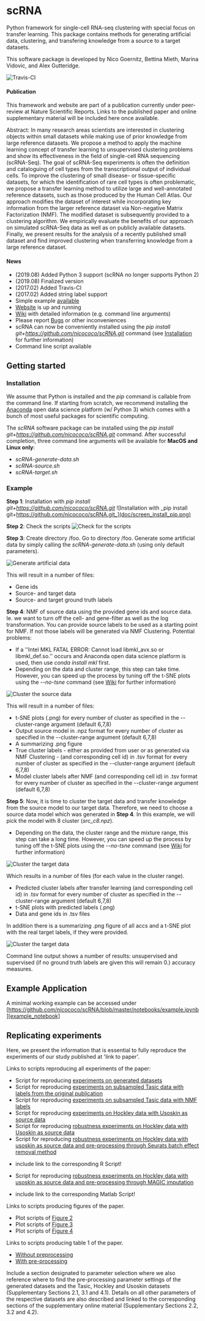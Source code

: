 scRNA
=====
Python framework for single-cell RNA-seq clustering with special 
focus on transfer learning. This package contains methods for 
generating artificial data, clustering, and transfering knowledge
from a source to a target datasets.

This software package is developed by Nico Goernitz, Bettina Mieth, Marina Vidovic, and Alex Gutteridge. 

![Travis-CI](https://travis-ci.org/nicococo/scRNA.svg?branch=master)

#### Publication
This framework and website are part of a publication currently under peer-review at Nature Scientific Reports. Links to the published paper and online supplementary material will be included here once available.

Abstract: In many research areas scientists are interested in clustering objects within small datasets while making use of prior knowledge from large reference datasets. We propose a method to apply the machine learning concept of transfer learning to unsupervised clustering problems and show its effectiveness in the field of single-cell RNA sequencing (scRNA-Seq). The goal of scRNA-Seq experiments is often the definition and cataloguing of cell types from the transcriptional output of individual cells. To improve the clustering of small disease- or tissue-specific datasets, for which the identification of rare cell types is often problematic, we propose a transfer learning method to utilize large and well-annotated reference datasets, such as those produced by the Human Cell Atlas. Our approach modifies the dataset of interest while incorporating key information from the larger reference dataset via Non-negative Matrix Factorization (NMF). The modified dataset is subsequently provided to a clustering algorithm. We empirically evaluate the benefits of our approach on simulated scRNA-Seq data as well as on publicly available datasets. Finally, we present results for the analysis of a recently published small dataset and find improved clustering when transferring knowledge from a large reference dataset. 

#### News
* (2019.08) Added Python 3 support (scRNA no longer supports Python 2)
* (2019.08) Finalized version
* (2017.02) Added Travis-CI
* (2017.02) Added string label support
* Simple example [available](#example)
* [Website](http://nicococo.github.io/scRNA/) is up and running
* [Wiki](https://github.com/nicococo/scRNA/wiki) with detailed information (e.g. command line arguments)
* Please report [Bugs](https://github.com/nicococo/scRNA/issues) or other inconveniences
* scRNA can now be conveniently installed using the _pip install git+https://github.com/nicococo/scRNA.git_ 
command (see [Installation](#installation) for further information)
* Command line script available



Getting started
---------------

### Installation
We assume that Python is installed and the _pip_ command is
callable from the command line. If starting from scratch, we recommend installing 
the [Anaconda](https://www.continuum.io/downloads) open data science 
platform (w/ Python 3) which comes with a bunch of most useful packages
for scientific computing.

The *scRNA* software package can be installed using the _pip install git+https://github.com/nicococo/scRNA.git_
command. After successful completion, three command line arguments will be 
available for **MacOS and Linux only**: 

* _scRNA-generate-data.sh_
* _scRNA-source.sh_ 
* _scRNA-target.sh_ 


### Example 
**Step 1**: Installation with _pip install git+https://github.com/nicococo/scRNA.git_
![Installation with _pip install git+https://github.com/nicococo/scRNA.git_](doc/screen_install_pip.png)



**Step 2**: Check the scripts
![Check for the scripts](doc/screen_install_scripts.png)



**Step 3**: Create directory /foo. Go to directory /foo. Generate some artificial data
by simply calling the _scRNA-generate-data.sh_ (using only default parameters).


![Generate artificial data](doc/screen_install_generate.png)


This will result in a number of files:
* Gene ids
* Source- and target data
* Source- and target ground truth labels



**Step 4**: NMF of source data using the provided gene ids and source data. Ie. we want
 to turn off the cell- and gene-filter as well as the log transformation.
 You can provide source labels to be used as a starting point for NMF. If not those labels
 will be generated via NMF Clustering.
Potential problems:
* If a ''Intel MKL FATAL ERROR: Cannot load libmkl_avx.so or libmkl_def.so.''
occurs and Anaconda open data science platform is used, then use _conda install mkl_ first.
* Depending on the data and cluster range, this step can take time. However, you can
 speed up the process by tuning off the t-SNE plots using the _--no-tsne_ command 
 (see [Wiki](https://github.com/nicococo/scRNA/wiki) for further information)

![Cluster the source data](doc/screen_install_source.png)


This will result in a number of files:
* t-SNE plots (.png) for every number of cluster as specified in the --cluster-range argument (default 6,7,8)
* Output source model in .npz format for every number of cluster as specified in the --cluster-range argument (default 6,7,8)
* A summarizing .png figure
* True cluster labels - either as provided from user or as generated via NMF Clustering - (and corresponding cell id) in .tsv format for every number of cluster as specified in the --cluster-range argument (default 6,7,8)
* Model cluster labels after NMF (and corresponding cell id) in .tsv format for every number of cluster as specified in the --cluster-range argument (default 6,7,8)




**Step 5**: Now, it is time to cluster the target data and transfer knowledge from the source model to our target data. Therefore, we need to
choose a source data model which was generated in **Step 4**. In this example, we will 
pick the model with 8 cluster (*src_c8.npz*).

* Depending on the data, the cluster range and the mixture range, this step can take a long
time. However, you can  speed up the process by tuning off the t-SNE plots using the _--no-tsne_ command 
(see [Wiki](https://github.com/nicococo/scRNA/wiki) for further information)

![Cluster the target data](doc/screen_install_target.png)

Which results in a number of files (for each value in the cluster range).
* Predicted cluster labels after transfer learning (and corresponding cell id) in .tsv format for every number of cluster as specified in the --cluster-range argument (default 6,7,8)
* t-SNE plots with predicted labels (.png)
* Data and gene ids in .tsv files

In addition there is a summarizing .png figure of all accs and a t-SNE plot with the real target labels, if they were provided.

![Cluster the target data](doc/screen_install_result.png)

Command line output shows a number of results: unsupervised and supervised (if no ground truth labels 
are given this will remain 0.) accuracy measures.

Example Application
---------------

A minimal working example can be accessed under [https://github.com/nicococo/scRNA/blob/master/notebooks/example.ipynb][example_notebook]


[example_notebook]: https://github.com/nicococo/scRNA/blob/master/notebooks/example.ipynb


Replicating experiments 
---------------
Here, we present the information that is essential to fully reproduce the experiments of our study published at 'link to paper'.

Links to scripts reproducing all experiments of the paper: 
* Script for reproducing [experiments on generated datasets](https://github.com/nicococo/scRNA/blob/master/scripts/experiments/main_wrapper_generated_data.py)
* Script for reproducing [experiments on subsampled Tasic data with labels from the original publication](https://github.com/nicococo/scRNA/blob/master/scripts/experiments/main_wrapper_tasic.py)
* Script for reproducing [experiments on subsampled Tasic data with NMF labels](https://github.com/nicococo/scRNA/blob/master/scripts/experiments/main_wrapper_tasic_NMF_labels.py)
* Script for reproducing [experiments on Hockley data with Usoskin as source data](https://github.com/nicococo/scRNA/blob/master/scripts/experiments/main_wrapper_hockley.py)
* Script for reproducing [robustness experiments on Hockley data with Usoskin as source data](https://github.com/nicococo/scRNA/blob/master/scripts/experiments/main_wrapper_hockley_robustness.py)
* Script for reproducing [robustness experiments on Hockley data with usoskin as source data and pre-processing through Seurats batch effect removal method](https://github.com/nicococo/scRNA/blob/master/scripts/experiments/main_wrapper_hockley_robustness_seurat.py)
 - include link to the corresponding R Script!
* Script for reproducing [robustness experiments on Hockley data with usoskin as source data and pre-processing through MAGIC imputation](https://github.com/nicococo/scRNA/blob/master/scripts/experiments/main_wrapper_hockley_robustness_magic.py)
- include link to the corresponding Matlab Script!

Links to scripts producing figures of the paper. 
* Plot scripts of [Figure 2](https://github.com/nicococo/scRNA/blob/master/scripts/plots/main_plots_generated_data.py)
* Plot scripts of [Figure 3](https://github.com/nicococo/scRNA/blob/master/scripts/plots/main_plots_tasic.py)
* Plot scripts of [Figure 4](https://github.com/nicococo/scRNA/blob/master/scripts/plots/main_plots_hockley.py)
 
Links to scripts producing table 1 of the paper.
* [Without preprocessing](https://github.com/nicococo/scRNA/blob/master/scripts/plots/evaluate_hockley_robustness.py)
* [With pre-processing](https://github.com/nicococo/scRNA/blob/master/scripts/plots/evaluate_hockley_robustness_magic_seurat.py)

Include a section designated to parameter selection where we also reference where to find the pre-processing parameter settings of the generated datasets and the Tasic, Hockley and Usoskin datasets (Supplementary Sections 2.1, 3.1 and 4.1). Details on all other parameters of the respective datasets are also described and linked to the corresponding sections of the supplementary online material (Supplementary Sections 2.2, 3.2 and 4.2).
